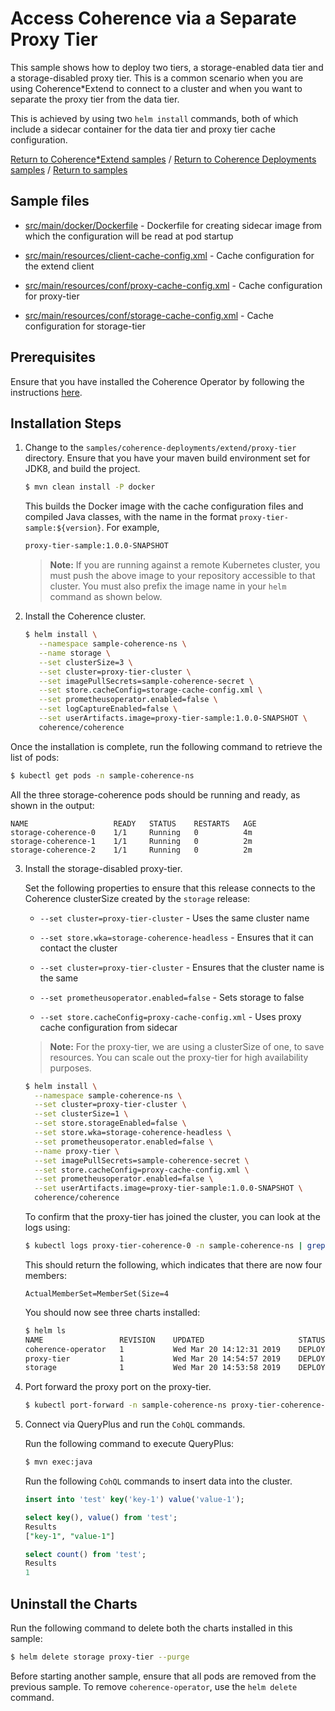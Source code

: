 # Access Coherence via a Separate Proxy Tier

This sample shows how to deploy two tiers, a storage-enabled data tier and a storage-disabled proxy tier. This is a common scenario when you are using Coherence*Extend
to connect to a cluster and when you want to separate the proxy tier from the data tier.

This is achieved by using two `helm install` commands, both of which include a sidecar container
for the data tier and proxy tier cache configuration.

[Return to Coherence*Extend samples](../) / [Return to Coherence Deployments samples](../../) / [Return to samples](../../../README.md#list-of-samples)

## Sample files

* [src/main/docker/Dockerfile](src/main/docker/Dockerfile) - Dockerfile for creating sidecar image from which the configuration will be read at pod startup

* [src/main/resources/client-cache-config.xml](src/main/resources/client-cache-config.xml) - Cache configuration for the extend client

* [src/main/resources/conf/proxy-cache-config.xml](src/main/resources/conf/proxy-cache-config.xml) - Cache configuration for proxy-tier

* [src/main/resources/conf/storage-cache-config.xml](src/main/resources/conf/storage-cache-config.xml) - Cache configuration for storage-tier

## Prerequisites

Ensure that you have installed the Coherence Operator by following the instructions [here](../../../README.md#install-the-coherence-operator).

## Installation Steps

1. Change to the `samples/coherence-deployments/extend/proxy-tier` directory. Ensure that you have your maven build environment set for JDK8, and build the project.

   ```bash
   $ mvn clean install -P docker
   ```

   This builds the Docker image with the cache configuration files and compiled Java classes, with the name in the format `proxy-tier-sample:${version}`. For example,

    ```bash
    proxy-tier-sample:1.0.0-SNAPSHOT
     ```

   > **Note:** If you are running against a remote Kubernetes cluster, you must push the above image to your repository accessible to that cluster. You must also prefix the image name in your `helm` command as shown below.

2. Install the Coherence cluster.

   ```bash
   $ helm install \
      --namespace sample-coherence-ns \
      --name storage \
      --set clusterSize=3 \
      --set cluster=proxy-tier-cluster \
      --set imagePullSecrets=sample-coherence-secret \
      --set store.cacheConfig=storage-cache-config.xml \
      --set prometheusoperator.enabled=false \
      --set logCaptureEnabled=false \
      --set userArtifacts.image=proxy-tier-sample:1.0.0-SNAPSHOT \
      coherence/coherence
   ```

  Once the installation is complete, run the following command to retrieve the list of pods:

   ```bash
   $ kubectl get pods -n sample-coherence-ns
   ```
  All the three storage-coherence pods should be running and ready, as shown in the output:

   ```console
   NAME                   READY   STATUS    RESTARTS   AGE
   storage-coherence-0    1/1     Running   0          4m
   storage-coherence-1    1/1     Running   0          2m   
   storage-coherence-2    1/1     Running   0          2m
   ```

3. Install the storage-disabled proxy-tier.

   Set the following properties to ensure that this release connects to the Coherence clusterSize
   created by the `storage` release:

   * `--set cluster=proxy-tier-cluster` - Uses the same cluster name

   * `--set store.wka=storage-coherence-headless` - Ensures that it can contact the cluster

   * `--set cluster=proxy-tier-cluster` - Ensures that the cluster name is the same

   * `--set prometheusoperator.enabled=false` - Sets storage to false

   * `--set store.cacheConfig=proxy-cache-config.xml` - Uses proxy cache configuration from sidecar

   > **Note:** For the proxy-tier, we are using a clusterSize of one, to save resources. You can
   > scale out the proxy-tier for high availability purposes.

   ```bash
   $ helm install \
     --namespace sample-coherence-ns \
     --set cluster=proxy-tier-cluster \
     --set clusterSize=1 \
     --set store.storageEnabled=false \
     --set store.wka=storage-coherence-headless \
     --set prometheusoperator.enabled=false \
     --name proxy-tier \
     --set imagePullSecrets=sample-coherence-secret \
     --set store.cacheConfig=proxy-cache-config.xml \
     --set prometheusoperator.enabled=false \
     --set userArtifacts.image=proxy-tier-sample:1.0.0-SNAPSHOT \
     coherence/coherence
   ```

   To confirm that the proxy-tier has joined the cluster, you can look at the logs using:

   ```bash
   $ kubectl logs proxy-tier-coherence-0 -n sample-coherence-ns | grep ActualMemberSet
   ```

   This should return the following, which indicates that there are now four members:

   ```console
   ActualMemberSet=MemberSet(Size=4
   ```

   You should now see three charts installed:

   ```bash
   $ helm ls
   NAME              	REVISION	UPDATED                 	STATUS  	CHART                            	APP VERSION   	NAMESPACE          
   coherence-operator	1       	Wed Mar 20 14:12:31 2019	DEPLOYED	coherence-operator-1.0.0-SNAPSHOT	1.0.0-SNAPSHOT	sample-coherence-ns
   proxy-tier        	1       	Wed Mar 20 14:54:57 2019	DEPLOYED	coherence-1.0.0-SNAPSHOT         	1.0.0-SNAPSHOT	sample-coherence-ns
   storage           	1       	Wed Mar 20 14:53:58 2019	DEPLOYED	coherence-1.0.0-SNAPSHOT         	1.0.0-SNAPSHOT	sample-coherence-ns
   ```

4. Port forward the proxy port on the proxy-tier.

   ```bash
   $ kubectl port-forward -n sample-coherence-ns proxy-tier-coherence-0 20000:20000
   ```

5. Connect via QueryPlus and run the `CohQL` commands.

   Run the following command to execute QueryPlus:

   ```bash
   $ mvn exec:java
   ```

   Run the following `CohQL` commands to insert data into the cluster.

   ```sql
   insert into 'test' key('key-1') value('value-1');

   select key(), value() from 'test';
   Results
   ["key-1", "value-1"]

   select count() from 'test';
   Results
   1
   ```

## Uninstall the Charts

Run the following command to delete both the charts installed in this sample:

```bash
$ helm delete storage proxy-tier --purge
```

Before starting another sample, ensure that all  pods are removed from the previous sample. To remove `coherence-operator`, use the `helm delete` command.
